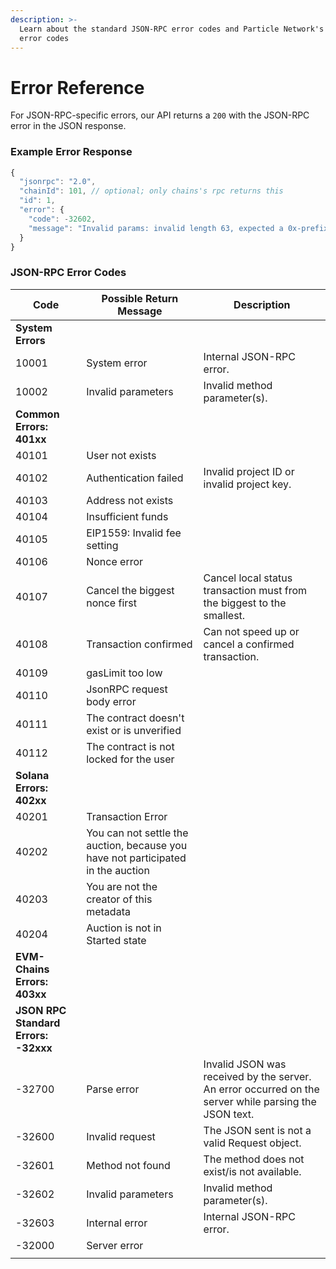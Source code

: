 ```yaml
---
description: >-
  Learn about the standard JSON-RPC error codes and Particle Network's custom
  error codes
---
```


# Error Reference

For JSON-RPC-specific errors, our API returns a `200` with the JSON-RPC error in the JSON response.

### Example Error Response

```typescript
{
  "jsonrpc": "2.0",
  "chainId": 101, // optional; only chains's rpc returns this
  "id": 1,
  "error": {
    "code": -32602,
    "message": "Invalid params: invalid length 63, expected a 0x-prefixed, padded, hex-encoded hash with length 64."
  }
}
```

### JSON-RPC Error Codes

| Code                                 | Possible Return Message                                                          | Description                                                                                           |
| ------------------------------------ | -------------------------------------------------------------------------------- | ----------------------------------------------------------------------------------------------------- |
| **System Errors**                    |                                                                                  |                                                                                                       |
| 10001                                | System error                                                                     | Internal JSON-RPC error.                                                                              |
| 10002                                | Invalid parameters                                                               | Invalid method parameter(s).                                                                          |
| **Common Errors: 401xx**             |                                                                                  |                                                                                                       |
| 40101                                | User not exists                                                                  |                                                                                                       |
| 40102                                | Authentication failed                                                            | Invalid project ID or invalid project key.                                                            |
| 40103                                | Address not exists                                                               |                                                                                                       |
| 40104                                | Insufficient funds                                                               |                                                                                                       |
| 40105                                | EIP1559: Invalid fee setting                                                     |                                                                                                       |
| 40106                                | Nonce error                                                                      |                                                                                                       |
| 40107                                | Cancel the biggest nonce first                                                   | Cancel local status transaction must from the biggest to the smallest.                                |
| 40108                                | Transaction confirmed                                                            | Can not speed up or cancel a confirmed transaction.                                                   |
| 40109                                | gasLimit too low                                                                 |                                                                                                       |
| 40110                                | JsonRPC request body error                                                       |                                                                                                       |
| 40111                                | The contract doesn't exist or is unverified                                      |                                                                                                       |
| 40112                                | The contract is not locked for the user                                          |                                                                                                       |
| **Solana Errors: 402xx**             |                                                                                  |                                                                                                       |
| 40201                                | Transaction Error                                                                |                                                                                                       |
| 40202                                | You can not settle the auction, because you have not participated in the auction |                                                                                                       |
| 40203                                | You are not the creator of this metadata                                         |                                                                                                       |
| 40204                                | Auction is not in Started state                                                  |                                                                                                       |
| **EVM-Chains Errors: 403xx**         |                                                                                  |                                                                                                       |
| **JSON RPC Standard Errors: -32xxx** |                                                                                  |                                                                                                       |
| -32700                               | Parse error                                                                      | Invalid JSON was received by the server. An error occurred on the server while parsing the JSON text. |
| -32600                               | Invalid request                                                                  | The JSON sent is not a valid Request object.                                                          |
| -32601                               | Method not found                                                                 | The method does not exist/is not available.                                                           |
| -32602                               | Invalid parameters                                                               | Invalid method parameter(s).                                                                          |
| -32603                               | Internal error                                                                   | Internal JSON-RPC error.                                                                              |
| -32000                               | Server error                                                                     |                                                                                                       |
|                                      |                                                                                  |                                                                                                       |
